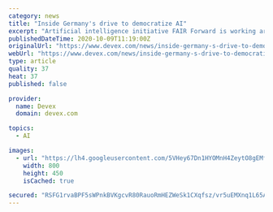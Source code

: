 ```yaml
---
category: news
title: "Inside Germany's drive to democratize AI"
excerpt: "Artificial intelligence initiative FAIR Forward is working around the world to strengthen local expertise in AI, remove barriers to entry with a key focus on language data, and support policy frameworks that are ready for AI."
publishedDateTime: 2020-10-09T11:19:00Z
originalUrl: "https://www.devex.com/news/inside-germany-s-drive-to-democratize-ai-98254"
webUrl: "https://www.devex.com/news/inside-germany-s-drive-to-democratize-ai-98254"
type: article
quality: 37
heat: 37
published: false

provider:
  name: Devex
  domain: devex.com

topics:
  - AI

images:
  - url: "https://lh4.googleusercontent.com/5VHey67Dn1HYOMnH4ZeytO8gEMfnFbMH5jk7T8H6Nz6E_PVbVXF5B255-3-3IXsAv21BaFPOeHWnrk9BHVpeU594ztI6j8hey4lTXPg701eT_n-gx26G-grfVF0xyTQ4yihCHc2s"
    width: 800
    height: 450
    isCached: true

secured: "RSFG1rvaBPF5sWPnkBVKgcvR80RauoRmHEZWeSk1CXqfsz/vr5uEMXnq1L65AG9VJYol3W6mK0Wmgpofz2fDBvYd/epNqkDNLSPcQaveKKLnMyt9vjhAOlYEnCeyw9UxRROOlOb6bq13cY7AsdWsljbrk80uTMFVkt0d2uU9PWcz4F4ahO3nHlSTp4cEVS8TAInWdqIcJFq+g4KJT+BhYBxzAm+7fRs+JgCqLTJDAQ51+BX8HiTobzNBlRfR2Ey9HI36xy0yYj9veFuVTHNOX8a4GbiXgzSOZVaT+0aEzhie2eOJp/Qbm8+I4/8ELXgedaQyayh/SOgUUV1Defl8wUk/8QzXxoGJ0kqxXWoe9xU=;XaevW7PHLyO+7KVylZP+yQ=="
---
```


